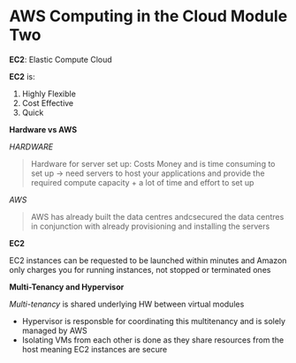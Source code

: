 # AWS Computing in the Cloud Module Two #
**EC2**: Elastic Compute Cloud

**EC2** is:
1. Highly Flexible
2. Cost Effective 
3. Quick

**Hardware vs AWS**

_HARDWARE_
> Hardware for server set up: Costs Money and is time consuming to set up -> need servers to host your applications and provide the required compute capacity + a lot of time and effort to set up

_AWS_
> AWS has already built the data centres andcsecured the data centres in conjunction with already provisioning and installing the servers 

**EC2**

EC2 instances can be requested to be launched within minutes and Amazon only charges you for running instances, not stopped or terminated ones

**Multi-Tenancy and Hypervisor**

_Multi-tenancy_ is shared underlying HW between virtual modules 

- Hypervisor is responsble for coordinating this multitenancy and is solely managed by AWS 
- Isolating VMs from each other is done as they share resources from the host meaning EC2 instances are secure 



